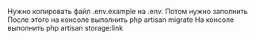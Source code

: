 Нужно копировать файл .env.example на .env. Потом нужно заполнить
После этого на консоле выполнить php artisan migrate
На консоле выполнить php artisan storage:link
